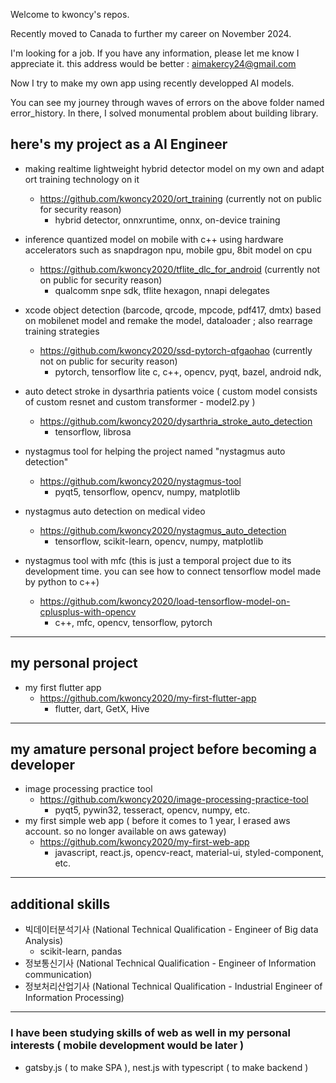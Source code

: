 Welcome to kwoncy's repos.

Recently moved to Canada to further my career on November 2024.

I'm looking for a job. If you have any information, please let me know I appreciate it. this address would be better : aimakercy24@gmail.com

Now I try to make my own app using recently developped AI models.

You can see my journey through waves of errors on the above folder named error_history. In there, I solved monumental problem about building library.



## here's my project as a AI Engineer

* making realtime lightweight hybrid detector model on my own and adapt ort training technology on it 
  - https://github.com/kwoncy2020/ort_training (currently not on public for security reason)
    - hybrid detector, onnxruntime, onnx, on-device training
      
* inference quantized model on mobile with c++ using hardware accelerators such as snapdragon npu, mobile gpu, 8bit model on cpu
  - https://github.com/kwoncy2020/tflite_dlc_for_android (currently not on public for security reason)
    - qualcomm snpe sdk, tflite hexagon, nnapi delegates

* xcode object detection (barcode, qrcode, mpcode, pdf417, dmtx) based on mobilenet model and remake the model, dataloader ; also rearrage training strategies 
  - https://github.com/kwoncy2020/ssd-pytorch-qfgaohao (currently not on public for security reason)
    - pytorch, tensorflow lite c, c++, opencv, pyqt, bazel, android ndk, 


* auto detect stroke in dysarthria patients voice ( custom model consists of custom resnet and custom transformer - model2.py )
  - https://github.com/kwoncy2020/dysarthria_stroke_auto_detection
    - tensorflow, librosa
    
* nystagmus tool for helping the project named "nystagmus auto detection" 
  - https://github.com/kwoncy2020/nystagmus-tool
    - pyqt5, tensorflow, opencv, numpy, matplotlib
    
* nystagmus auto detection on medical video 
  - https://github.com/kwoncy2020/nystagmus_auto_detection
    - tensorflow, scikit-learn, opencv, numpy, matplotlib

* nystagmus tool with mfc (this is just a temporal project due to its development time. you can see how to connect tensorflow model made by python to c++)
  - https://github.com/kwoncy2020/load-tensorflow-model-on-cplusplus-with-opencv
    - c++, mfc, opencv, tensorflow, pytorch


*** 
## my personal project
* my first flutter app
  - https://github.com/kwoncy2020/my-first-flutter-app
    - flutter, dart, GetX, Hive

***
## my amature personal project before becoming a developer
* image processing practice tool
  - https://github.com/kwoncy2020/image-processing-practice-tool
    - pyqt5, pywin32, tesseract, opencv, numpy, etc.
* my first simple web app ( before it comes to 1 year, I erased aws account. so no longer available on aws gateway)
  - https://github.com/kwoncy2020/my-first-web-app
    - javascript, react.js, opencv-react, material-ui, styled-component, etc.

***
## additional skills
* 빅데이터분석기사 (National Technical Qualification - Engineer of Big data Analysis)
  - scikit-learn, pandas
* 정보통신기사 (National Technical Qualification - Engineer of Information communication)
* 정보처리산업기사 (National Technical Qualification - Industrial Engineer of Information Processing)

***
### I have been studying skills of web as well in my personal interests ( mobile development would be later )
* gatsby.js ( to make SPA ), nest.js with typescript ( to make backend )

<!---
kwoncy2020/kwoncy2020 is a ✨ special ✨ repository because its `README.md` (this file) appears on your GitHub profile.
You can click the Preview link to take a look at your changes.
--->
